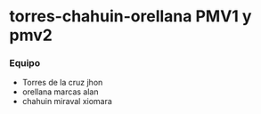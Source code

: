 # torres-chahuin-orellana PMV1 y pmv2
### Equipo
- Torres de la cruz jhon
- orellana marcas alan
- chahuin miraval xiomara

